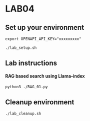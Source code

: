 # LAB04
## Set up your environment
```
export OPENAPI_API_KEY="xxxxxxxxx"
```
```
./lab_setup.sh
```
## Lab instructions
#### RAG based search using Llama-index
```
python3 ./RAG_01.py
```
## Cleanup environment
```
./lab_cleanup.sh
```
